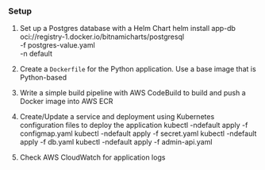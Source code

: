### Setup
1. Set up a Postgres database with a Helm Chart
    helm install app-db oci://registry-1.docker.io/bitnamicharts/postgresql \
    -f postgres-value.yaml \
    -n default
 
2. Create a `Dockerfile` for the Python application. Use a base image that is Python-based
 
3. Write a simple build pipeline with AWS CodeBuild to build and push a Docker image into AWS ECR
 
4. Create/Update a service and deployment using Kubernetes configuration files to deploy the application
    kubectl -ndefault apply -f configmap.yaml
    kubectl -ndefault apply -f secret.yaml
    kubectl -ndefault apply -f db.yaml
    kubectl -ndefault apply -f admin-api.yaml
 
5. Check AWS CloudWatch for application logs